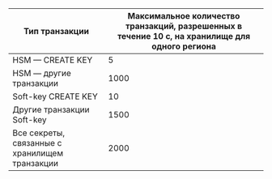 
| Тип транзакции | Максимальное количество транзакций, разрешенных в течение 10 с, на хранилище для одного региона
--- | ---
| HSM — CREATE KEY | 5
| HSM — другие транзакции | 1000
| Soft-key CREATE KEY | 10
| Другие транзакции Soft-key | 1500
| Все секреты, связанные с хранилищем транзакции | 2000
 
 

<!---HONumber=July15_HO3-->